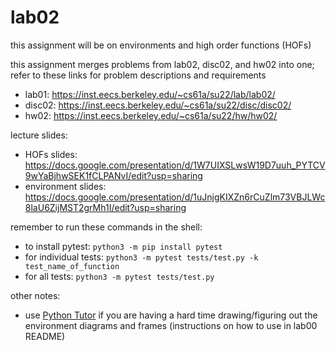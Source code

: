 # lab02
  
this assignment will be on environments and high order functions (HOFs)

this assignment merges problems from lab02, disc02, and hw02 into one; refer to these links for problem descriptions and requirements

- lab01: https://inst.eecs.berkeley.edu/~cs61a/su22/lab/lab02/
- disc02: https://inst.eecs.berkeley.edu/~cs61a/su22/disc/disc02/
- hw02: https://inst.eecs.berkeley.edu/~cs61a/su22/hw/hw02/
  
lecture slides:

- HOFs slides: https://docs.google.com/presentation/d/1W7UIXSLwsW19D7uuh_PYTCV9wYaBjhwSEK1fCLPANvI/edit?usp=sharing
- environment slides: https://docs.google.com/presentation/d/1uJnjgKIXZn6rCuZlm73VBJLWc8laU6ZijMST2grMh1I/edit?usp=sharing
  
remember to run these commands in the shell:

- to install pytest: ```python3 -m pip install pytest```
- for individual tests: ```python3 -m pytest tests/test.py -k test_name_of_function```
- for all tests: ```python3 -m pytest tests/test.py```

other notes: 

- use [Python Tutor](https://pythontutor.com/composingprograms.html#mode=edit) if you are having a hard time drawing/figuring out the environment diagrams and frames (instructions on how to use in lab00 README)
